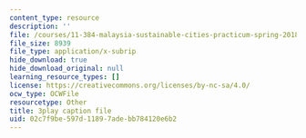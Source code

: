 ```yaml
---
content_type: resource
description: ''
file: /courses/11-384-malaysia-sustainable-cities-practicum-spring-2018/02c7f9be597d11897adebb784120e6b2_4-adJfyB62s.srt
file_size: 8939
file_type: application/x-subrip
hide_download: true
hide_download_original: null
learning_resource_types: []
license: https://creativecommons.org/licenses/by-nc-sa/4.0/
ocw_type: OCWFile
resourcetype: Other
title: 3play caption file
uid: 02c7f9be-597d-1189-7ade-bb784120e6b2
---
```

